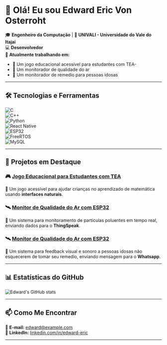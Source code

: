 # 👋 Olá! Eu sou Edward Eric Von Osterroht  

🎓 **Engenheiro da Computação** | 📍 **UNIVALI - Universidade do Vale do Itajaí**  
💻 **Desenvolvedor**  
🚀 **Atualmente trabalhando em:**  
- 🌱 Um jogo educacional acessível para estudantes com TEA- 
- 📡 Um monitorador de qualidade do ar
- 📡 Um monitorador de remedio para pessoas idosas

---
## 🛠️ Tecnologias e Ferramentas  

![C](https://img.shields.io/badge/C-00599C?style=for-the-badge&logo=c&logoColor=white)  
![C++](https://img.shields.io/badge/C++-00599C?style=for-the-badge&logo=cplusplus&logoColor=white)  
![Python](https://img.shields.io/badge/Python-3776AB?style=for-the-badge&logo=python&logoColor=white)  
![React Native](https://img.shields.io/badge/React_Native-20232A?style=for-the-badge&logo=react)  
![ESP32](https://img.shields.io/badge/ESP32-006CDE?style=for-the-badge&logo=espressif)  
![FreeRTOS](https://img.shields.io/badge/FreeRTOS-0085CA?style=for-the-badge&logo=freertos&logoColor=white)  
![MySQL](https://img.shields.io/badge/MySQL-4479A1?style=for-the-badge&logo=mysql&logoColor=white)

---

## 📌 Projetos em Destaque  

### 🎮 [Jogo Educacional para Estudantes com TEA](https://github.com/seu-usuario/jogo-educacional-tea)  
🧩 Um jogo acessível para ajudar crianças no aprendizado de matemática usando **interfaces naturais**.  

### 🛰️ [Monitor de Qualidade do Ar com ESP32](https://github.com/seu-usuario/monitor-ar-esp32)  
📡 Um sistema para monitoramento de partículas poluentes em tempo real, enviando dados para o **ThingSpeak**.  

### 🛰️ [Monitor de Qualidade do Ar com ESP32](https://github.com/seu-usuario/monitor-ar-esp32)  
📡 Um sistema para feedback visual e sonoro a pessoas idosas não esquecerem de tomar seu remedio, enviando mensagem para o **Whatsapp**.  

---

## 📊 Estatísticas do GitHub  

![Edward's GitHub stats](https://github-readme-stats.vercel.app/api?username=edwardericv&show_icons=true&theme=radical)  

---

## 📫 Como Me Encontrar  

📧 **E-mail:** [edward@example.com](mailto:eric199703@hotmail.com)  
💼 **LinkedIn:** [linkedin.com/in/edward-eric](linkedin.com/in/edward-eric-von-osterroht-5539641a5)  

---
